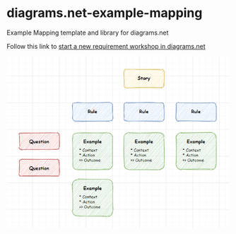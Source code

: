 # diagrams.net-example-mapping
Example Mapping template and library for diagrams.net

Follow this link to [start a new requirement workshop in diagrams.net](https://app.diagrams.net/#Uhttps%3A%2F%2Fraw.githubusercontent.com%2Ftryane%2Fdiagrams.net-example-mapping%2Fmaster%2Fexample_mapping_template.drawio?clibs=Uhttps%3A%2F%2Fraw.githubusercontent.com%2Ftryane%2Fdiagrams.net-example-mapping%2Fmaster%2Fexample_mapping_library.xml) 

![Example Mapping template in diagrams.net](example_mapping.png)
